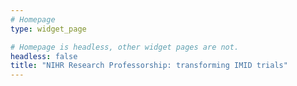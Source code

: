 ```yaml
---
# Homepage
type: widget_page

# Homepage is headless, other widget pages are not.
headless: false
title: "NIHR Research Professorship: transforming IMID trials"
---
```

